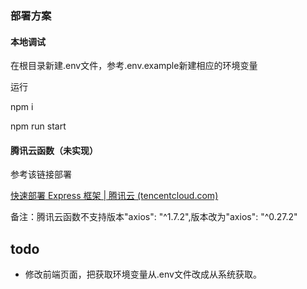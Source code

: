 ### 部署方案

#### **本地调试**

在根目录新建.env文件，参考.env.example新建相应的环境变量

运行

npm i

npm run start

#### **腾讯云函数（未实现）**

参考该链接部署

[快速部署 Express 框架 | 腾讯云 (tencentcloud.com)](https://www.tencentcloud.com/zh/document/product/583/41588)

备注：腾讯云函数不支持版本"axios": "^1.7.2",版本改为"axios": "^0.27.2"

## todo

- 修改前端页面，把获取环境变量从.env文件改成从系统获取。